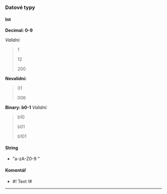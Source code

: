 ### Datové typy
#### Int
**Decimal: 0-9**

*Validní:*
> 1
>
> 12
> 
> 200

**Nevalidní:**
> 01
> 
> 006

**Binary: b0-1**
*Validní:*
> b10
>
> b01
> 
> b101
> 

#### String
- "a-zA-Z0-9 "

#### Komentář
- #! Text !#

---

